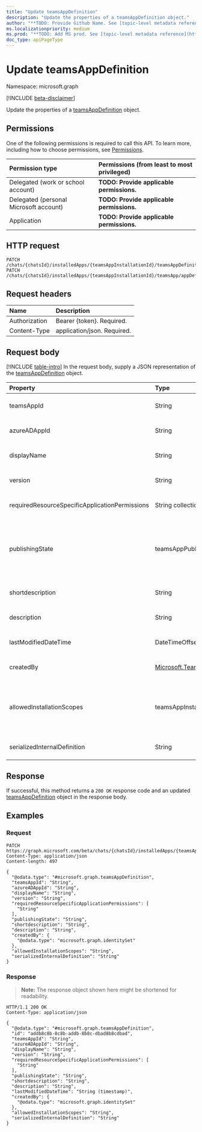 ```yaml
---
title: "Update teamsAppDefinition"
description: "Update the properties of a teamsAppDefinition object."
author: "**TODO: Provide Github Name. See [topic-level metadata reference](https://msgo.azurewebsites.net/add/document/guidelines/metadata.html#topic-level-metadata)**"
ms.localizationpriority: medium
ms.prod: "**TODO: Add MS prod. See [topic-level metadata reference](https://msgo.azurewebsites.net/add/document/guidelines/metadata.html#topic-level-metadata)**"
doc_type: apiPageType
---
```


# Update teamsAppDefinition
Namespace: microsoft.graph

[!INCLUDE [beta-disclaimer](../../includes/beta-disclaimer.md)]

Update the properties of a [teamsAppDefinition](../resources/teamsappdefinition.md) object.

## Permissions
One of the following permissions is required to call this API. To learn more, including how to choose permissions, see [Permissions](/graph/permissions-reference).

|Permission type|Permissions (from least to most privileged)|
|:---|:---|
|Delegated (work or school account)|**TODO: Provide applicable permissions.**|
|Delegated (personal Microsoft account)|**TODO: Provide applicable permissions.**|
|Application|**TODO: Provide applicable permissions.**|

## HTTP request

<!-- {
  "blockType": "ignored"
}
-->
``` http
PATCH /chats/{chatsId}/installedApps/{teamsAppInstallationId}/teamsAppDefinition
PATCH /chats/{chatsId}/installedApps/{teamsAppInstallationId}/teamsApp/appDefinitions/{teamsAppDefinitionId}
```

## Request headers
|Name|Description|
|:---|:---|
|Authorization|Bearer {token}. Required.|
|Content-Type|application/json. Required.|

## Request body
[!INCLUDE [table-intro](../../includes/update-property-table-intro.md)]
In the request body, supply a JSON representation of the [teamsAppDefinition](../resources/teamsappdefinition.md) object.


|Property|Type|Description|
|:---|:---|:---|
|teamsAppId|String|**TODO: Add Description** Optional.|
|azureADAppId|String|**TODO: Add Description** Optional.|
|displayName|String|**TODO: Add Description** Optional.|
|version|String|**TODO: Add Description** Optional.|
|requiredResourceSpecificApplicationPermissions|String collection|**TODO: Add Description** Optional.|
|publishingState|teamsAppPublishingState|**TODO: Add Description**. The possible values are: `submitted`, `rejected`, `published`, `unknownFutureValue`. Optional.|
|shortdescription|String|**TODO: Add Description** Optional.|
|description|String|**TODO: Add Description** Optional.|
|lastModifiedDateTime|DateTimeOffset|**TODO: Add Description** Optional.|
|createdBy|[Microsoft.Teams.GraphSvc.identitySet](../resources/identityset.md)|**TODO: Add Description** Optional.|
|allowedInstallationScopes|teamsAppInstallationScopes|**TODO: Add Description**. The possible values are: `team`, `groupChat`, `personal`, `unknownFutureValue`. Optional.|
|serializedInternalDefinition|String|**TODO: Add Description** Optional.|



## Response

If successful, this method returns a `200 OK` response code and an updated [teamsAppDefinition](../resources/teamsappdefinition.md) object in the response body.

## Examples

### Request
<!-- {
  "blockType": "request",
  "name": "update_teamsappdefinition"
}
-->
``` http
PATCH https://graph.microsoft.com/beta/chats/{chatsId}/installedApps/{teamsAppInstallationId}/teamsAppDefinition
Content-Type: application/json
Content-length: 497

{
  "@odata.type": "#microsoft.graph.teamsAppDefinition",
  "teamsAppId": "String",
  "azureADAppId": "String",
  "displayName": "String",
  "version": "String",
  "requiredResourceSpecificApplicationPermissions": [
    "String"
  ],
  "publishingState": "String",
  "shortdescription": "String",
  "description": "String",
  "createdBy": {
    "@odata.type": "microsoft.graph.identitySet"
  },
  "allowedInstallationScopes": "String",
  "serializedInternalDefinition": "String"
}
```


### Response
>**Note:** The response object shown here might be shortened for readability.
<!-- {
  "blockType": "response",
  "truncated": true
}
-->
``` http
HTTP/1.1 200 OK
Content-Type: application/json

{
  "@odata.type": "#microsoft.graph.teamsAppDefinition",
  "id": "addb8c8b-8c8b-addb-8b8c-dbad8b8cdbad",
  "teamsAppId": "String",
  "azureADAppId": "String",
  "displayName": "String",
  "version": "String",
  "requiredResourceSpecificApplicationPermissions": [
    "String"
  ],
  "publishingState": "String",
  "shortdescription": "String",
  "description": "String",
  "lastModifiedDateTime": "String (timestamp)",
  "createdBy": {
    "@odata.type": "microsoft.graph.identitySet"
  },
  "allowedInstallationScopes": "String",
  "serializedInternalDefinition": "String"
}
```

